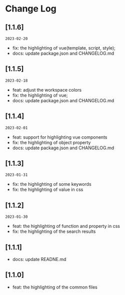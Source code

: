 # Change Log
## [1.1.6]
`2023-02-20`
- fix:  the highlighting of vue(template, script, style);
- docs: update package.json and CHANGELOG.md
## [1.1.5]
`2023-02-18`
- feat: adjust the workspace colors
- fix:  the highlighting of vue;
- docs: update package.json and CHANGELOG.md
## [1.1.4]
`2023-02-01`
- feat: support for highlighting vue components
- fix:  the highlighting of object property
- docs: update package.json and CHANGELOG.md

## [1.1.3]
`2023-01-31`
- fix: the highlighting of some keywords
- fix: the highlighting of value in css

## [1.1.2]
`2023-01-30`
- feat: the highlighting of function and property in css
- fix: the highlighting of the search results

## [1.1.1]
- docs: update READNE.md

## [1.1.0]
- feat: the highlighting of the common files
